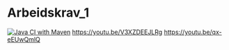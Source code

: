# Arbeidskrav_1
[![Java CI with Maven](https://github.com/gardemanuelsen/Arbeidskrav_1/actions/workflows/maven.yml/badge.svg?branch=master)](https://github.com/gardemanuelsen/Arbeidskrav_1/actions/workflows/maven.yml)
https://youtu.be/V3XZDEEJLRg
https://youtu.be/qx-eEUwQmlQ
